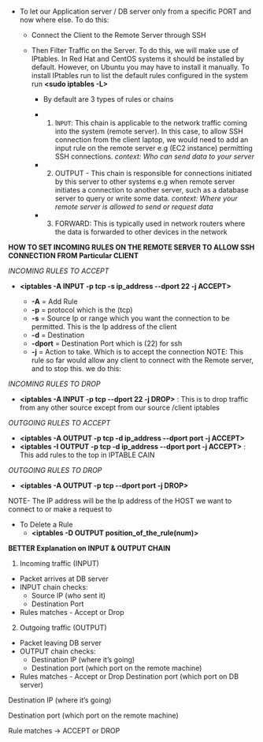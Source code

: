 * To let our Application server / DB server only from a specific PORT and now where else. To do this:
  - Connect the Client to the Remote Server through SSH
  
  - Then Filter Traffic on the Server. To do this, we will make use of IPtables. In Red Hat and CentOS systems it should be installed by default. However, on Ubuntu you may have to install it manually. To install IPtables run **<sudo apt install iptables>** to list the default rules configured in the system run **<sudo iptables -L>**

    - By default are 3 types of rules or chains
    - 1. I`NPUT`: This chain is applicable to the network traffic coming into the system (remote server). In this case, to allow SSH connection from the client laptop, we would need to add an input rule on the remote server e.g (EC2 instance) permitting SSH connections. *context: Who can send data to your server*
  
    - 2. OUTPUT - This chain is responsible for connections initiated by this server to other systems e.g when remote server initiates a connection to another server, such as a database server to query or write some data. *context: Where your remote server is allowed to send or request data*
  
    - 3. FORWARD: This is typically used in network routers where the data is forwarded to other devices in the network

**HOW TO SET INCOMING RULES ON THE REMOTE SERVER TO ALLOW SSH CONNECTION FROM Particular CLIENT**

*INCOMING RULES TO ACCEPT*

- **<iptables -A INPUT -p tcp -s ip_address --dport 22 -j ACCEPT>**
  
  - **-A** = Add Rule
  - **-p** = protocol which is the (tcp)
  - **-s** = Source Ip or range which you want the connection to be permitted. This is the Ip address of the client
  * **-d** = Destination
  *  **-dport** = Destination Port which is (22) for ssh
  *  **-j** = Action to take. Which is to accept the connection
NOTE: This rule so far would allow any client to connect with the Remote server, and to stop this. we do this:

*INCOMING RULES TO DROP*
- **<iptables -A INPUT -p tcp --dport 22 -j DROP>** : This is to drop traffic from any other source except from our source /client iptables


*OUTGOING RULES TO ACCEPT*
- **<iptables -A OUTPUT -p tcp -d ip_address  --dport port -j ACCEPT>**
- **<iptables -I OUTPUT -p tcp -d ip_address --dport port -j ACCEPT>** : This add rules to the top in IPTABLE CAIN
  
*OUTGOING RULES TO DROP*
 - **<iptables -A OUTPUT -p tcp --dport port -j DROP>**

  
NOTE- The IP address will be the Ip address of the HOST we want to connect to or make a request to
* To Delete a Rule
  - **<iptables -D OUTPUT position_of_the_rule(num)>**

**BETTER Explanation on INPUT & OUTPUT CHAIN**

1. Incoming traffic (INPUT)

  * Packet arrives at DB server
  * INPUT chain checks:
     - Source IP (who sent it)
     - Destination Port
  * Rules matches - Accept or Drop
  
2. Outgoing traffic (OUTPUT)

  * Packet leaving DB server
  * OUTPUT chain checks:
     - Destination IP (where it’s going)
     - Destination port (which port on the remote machine)
  * Rules matches - Accept or Drop
Destination port (which port on DB server)








Destination IP (where it’s going)

Destination port (which port on the remote machine)

Rule matches → ACCEPT or DROP
